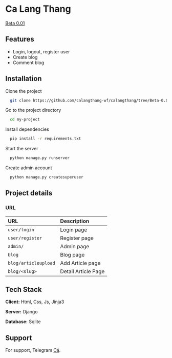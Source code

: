 # Ca Lang Thang
[Beta 0.01](https://github.com/calangthang-wf/calangthang/tree/Beta-0.01)

## Features

- Login, logout, register user
- Create blog
- Comment blog


## Installation

Clone the project

```bash
  git clone https://github.com/calangthang-wf/calangthang/tree/Beta-0.01
```

Go to the project directory

```bash
  cd my-project
```

Install dependencies

```bash
  pip install -r requirements.txt
```

Start the server

```bash
  python manage.py runserver
```

Create admin account
```bash
  python manage.py createsuperuser
```




## Project details

### URL

| URL | Description                |
| :-------- | :------------------------- |
| `user/login` | Login page |
| `user/register` | Register page |
| `admin/` | Admin page |
| `blog` | Blog page |
| `blog/articleupload` | Add Article page |
| `blog/<slug>` | Detail Article Page |





## Tech Stack

**Client:** Html, Css, Js, Jinja3

**Server:** Django

**Database:** Sqlite


## Support

For support, Telegram [Cá](https://t.me/it_is_daijobu).

